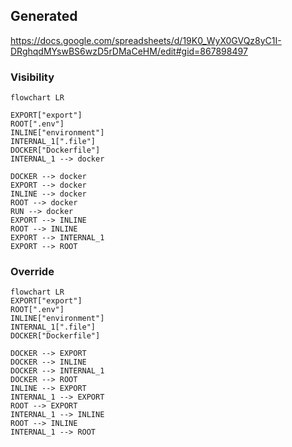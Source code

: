 ## Generated

https://docs.google.com/spreadsheets/d/19K0_WyX0GVQz8yC1I-DRghqdMYswBS6wzD5rDMaCeHM/edit#gid=867898497

### Visibility

```mermaid
flowchart LR

EXPORT["export"]
ROOT[".env"]
INLINE["environment"]
INTERNAL_1[".file"]
DOCKER["Dockerfile"]
INTERNAL_1 --> docker

DOCKER --> docker
EXPORT --> docker
INLINE --> docker
ROOT --> docker
RUN --> docker
EXPORT --> INLINE
ROOT --> INLINE
EXPORT --> INTERNAL_1
EXPORT --> ROOT
```

### Override

```mermaid
flowchart LR
EXPORT["export"]
ROOT[".env"]
INLINE["environment"]
INTERNAL_1[".file"]
DOCKER["Dockerfile"]

DOCKER --> EXPORT
DOCKER --> INLINE
DOCKER --> INTERNAL_1
DOCKER --> ROOT
INLINE --> EXPORT
INTERNAL_1 --> EXPORT
ROOT --> EXPORT
INTERNAL_1 --> INLINE
ROOT --> INLINE
INTERNAL_1 --> ROOT
```
